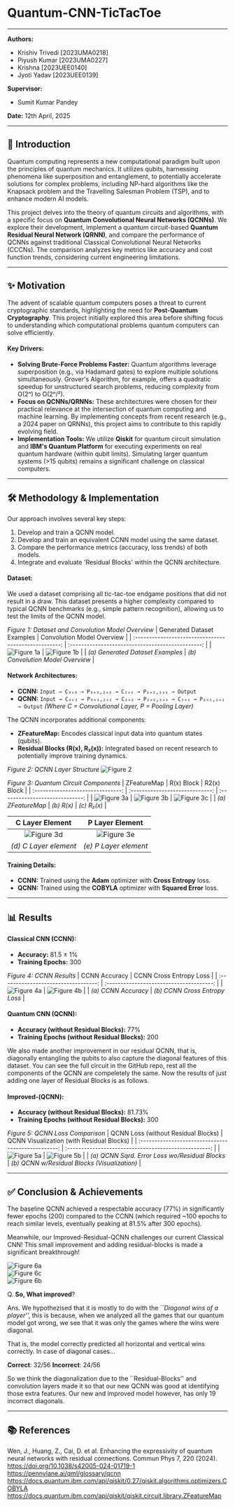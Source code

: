 # Quantum-CNN-TicTacToe

---

**Authors:**
* Krishiv Trivedi [2023UMA0218]
* Piyush Kumar [2023UMA0227]
* Krishna [2023UEE0140]
* Jyoti Yadav [2023UEE0139]

**Supervisor:**
* Sumit Kumar Pandey

**Date:** 12th April, 2025

---

## 🚀 Introduction

Quantum computing represents a new computational paradigm built upon the principles of quantum mechanics. It utilizes qubits, harnessing phenomena like superposition and entanglement, to potentially accelerate solutions for complex problems, including NP-hard algorithms like the Knapsack problem and the Travelling Salesman Problem (TSP), and to enhance modern AI models.

This project delves into the theory of quantum circuits and algorithms, with a specific focus on **Quantum Convolutional Neural Networks (QCNNs)**. We explore their development, implement a quantum circuit-based **Quantum Residual Neural Network (QRNN)**, and compare the performance of QCNNs against traditional Classical Convolutional Neural Networks (CCCNs). The comparison analyzes key metrics like accuracy and cost function trends, considering current engineering limitations.

---

## ✨ Motivation

The advent of scalable quantum computers poses a threat to current cryptographic standards, highlighting the need for **Post-Quantum Cryptography**. This project initially explored this area before shifting focus to understanding which computational problems quantum computers can solve efficiently.

#### Key Drivers:
* **Solving Brute-Force Problems Faster:** Quantum algorithms leverage superposition (e.g., via Hadamard gates) to explore multiple solutions simultaneously. Grover's Algorithm, for example, offers a quadratic speedup for unstructured search problems, reducing complexity from O(2ⁿ) to O(2ⁿ/²).
* **Focus on QCNNs/QRNNs:** These architectures were chosen for their practical relevance at the intersection of quantum computing and machine learning. By implementing concepts from recent research (e.g., a 2024 paper on QRNNs), this project aims to contribute to this rapidly evolving field.
* **Implementation Tools:** We utilize **Qiskit** for quantum circuit simulation and **IBM's Quantum Platform** for executing experiments on real quantum hardware (within qubit limits). Simulating larger quantum systems (>15 qubits) remains a significant challenge on classical computers.

---

## 🛠️ Methodology & Implementation

Our approach involves several key steps:
1.  Develop and train a QCNN model.
2.  Develop and train an equivalent CCNN model using the same dataset.
3.  Compare the performance metrics (accuracy, loss trends) of both models.
4.  Integrate and evaluate 'Residual Blocks' within the QCNN architecture.

#### Dataset:
We used a dataset comprising all tic-tac-toe endgame positions that did not result in a draw. This dataset presents a higher complexity compared to typical QCNN benchmarks (e.g., simple pattern recognition), allowing us to test the limits of the QCNN model.

*Figure 1: Dataset and Convolution Model Overview*
| Generated Dataset Examples                             | Convolution Model Overview                         |
| :---------------------------------------------------: | :-----------------------------------------------: |
| ![_Figure 1a_](/Report/assets/dataset.jpeg)           | ![_Figure 1b_](/Report/assets/CCNN.png)            |
| *(a) Generated Dataset Examples* | *(b) Convolution Model Overview* |

#### Network Architectures:
* **CCNN:** `Input → C₃ₓ₃ → P₃ₓ₃,₂ₓ₂ → C₂ₓ₂ → P₂ₓ₂,₁ₓ₁ → Output`
* **QCNN:** `Input → C₃ₓ₃ → P₃ₓ₃,₂ₓ₂ → C₂ₓ₂ → P₂ₓ₂,₂ₓ₁ → C₂ₓ₁ → P₂ₓ₁,₁ₓ₁ → Output`
    *(Where C = Convolutional Layer, P = Pooling Layer)*

The QCNN incorporates additional components:
* **ZFeatureMap:** Encodes classical input data into quantum states (qubits).
* **Residual Blocks (R(x), R₂(x)):** Integrated based on recent research to potentially improve training dynamics.

*Figure 2: QCNN Layer Structure*
![_Figure 2_](/Report/assets/QCNN.png)

*Figure 3: Quantum Circuit Components*
| ZFeatureMap                       | R(x) Block                      | R2(x) Block                       |
| :-------------------------------: | :-----------------------------: | :-----------------------------: |
| ![_Figure 3a_](/Report/assets/zfm.png) | ![_Figure 3b_](/Report/assets/rb.png) | ![_Figure 3c_](/Report/assets/r2.png) |
| *(a) ZFeatureMap* | *(b) R(x)* | *(c) R₂(x)* |

| C Layer Element                        | P Layer Element                        |
| :------------------------------------: | :------------------------------------: |
| ![_Figure 3d_](/Report/assets/conv_element.png) | ![_Figure 3e_](/Report/assets/pool_element.png) |
| *(d) C Layer element* | *(e) P Layer element* |

#### Training Details:
* **CCNN:** Trained using the **Adam** optimizer with **Cross Entropy** loss.
* **QCNN:** Trained using the **COBYLA** optimizer with **Squared Error** loss.

---

## 📊 Results

#### Classical CNN (CCNN):
* **Accuracy:** 81.5 ± 1%
* **Training Epochs:** 300

*Figure 4: CCNN Results*
| CCNN Accuracy                        | CCNN Cross Entropy Loss                   |
| :----------------------------------: | :--------------------------------------: |
| ![_Figure 4a_](/Report/assets/accu.jpeg) | ![_Figure 4b_](/Report/assets/cf.jpeg)   |
| *(a) CCNN Accuracy* | *(b) CCNN Cross Entropy Loss* |

#### Quantum CNN (QCNN):
* **Accuracy (without Residual Blocks):** 77%
* **Training Epochs (without Residual Blocks):** 200

We also made another improvement in our residual QCNN, that is, diagonally entangling the qubits
to also capture the diagonal features of this dataset. You can see the full circuit in the GitHub repo, rest
all the components of the QCNN are compeletely the same. Now the results of just adding one layer of
Residual Blocks is as follows.

#### Improved-(QCNN):
* **Accuracy (without Residual Blocks):** 81.73%
* **Training Epochs (without Residual Blocks):** 300

*Figure 5: QCNN Loss Comparison*
| QCNN Loss (without Residual Blocks)                  | QCNN Visualization (with Residual Blocks)             |
| :-------------------------------------------------: | :---------------------------------------------------: |
| ![_Figure 5a_](/Report/assets/qcnn.jpeg)            | ![_Figure 5b_](/Report/assets/imp_qcnn.jpeg)             |
| *(a) QCNN Sqrd. Error Loss wo/Residual Blocks* | *(b) QCNN w/Residual Blocks (Visualization)* |

---

## ✅ Conclusion & Achievements

The baseline QCNN achieved a respectable accuracy (77%) in significantly fewer epochs (200) compared to the CCNN (which required ~100 epochs to reach similar levels, eventually peaking at 81.5% after 300 epochs).

Meanwhile, our Improved-Residual-QCNN challenges our current Classical CNN! This small improvement and adding residual-blocks is made a significant breakthrough!

 ![_Figure 6a_](/Report/assets/2.jpeg)                   
 ![_Figure 6c_](/Report/assets/1.jpeg)        
 ![_Figure 6b_](/Report/assets/confmat.jpeg)         

Q. **So, What improved**?

Ans. We hypothezised that it is mostly to do with the ``*Diagonal wins of a player*'', this is because, when we analyzed all the games that our quantum model got wrong, we see that it was only the games where the wins were diagonal.

That is, the model correctly predicted all horizontal and vertical wins correctly. In case of diagonal cases...

**Correct**: 32/56 **Incorrect**: 24/56

So we think the diagonalization due to the ``Residual-Blocks'' and convolution layers made it so that our new QCNN was good at identifying those extra features. Our new and improved model however, has only 19 incorrect diagonals.

---

## 📚 References

Wen, J., Huang, Z., Cai, D. et al. Enhancing the expressivity of quantum neural networks with residual connections. Commun Phys 7, 220 (2024). https://doi.org/10.1038/s42005-024-01719-1
https://pennylane.ai/qml/glossary/qcnn
https://docs.quantum.ibm.com/api/qiskit/0.27/qiskit.algorithms.optimizers.COBYLA
https://docs.quantum.ibm.com/api/qiskit/qiskit.circuit.library.ZFeatureMap
